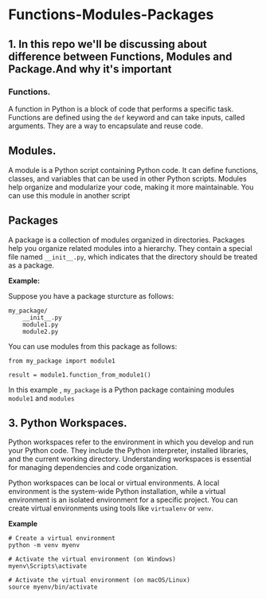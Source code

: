 # Functions-Modules-Packages

## 1. In this repo we'll be discussing about difference between Functions, Modules and Package.And why it's important

### Functions.  

A function in Python is a block of code that performs a specific task. Functions are defined using the `def` keyword and can take inputs, called arguments. They are a way to encapsulate and reuse code.

## Modules.

A module is a Python script containing Python code. It can define functions, classes, and variables that can be used in other Python scripts. Modules help organize and modularize your code, making it more maintainable.
You can use this module in another script

## Packages

A package is a collection of modules organized in directories. Packages help you organize related modules into a hierarchy. They contain a special file named `__init__.py`, which indicates that the directory should be treated as a package.

**Example:**

Suppose you have a package sturcture as follows:

```
my_package/
    __init__.py
    module1.py
    module2.py
```

You can use modules from this package as follows:

```
from my_package import module1

result = module1.function_from_module1()
```

In this example , `my_package` is a Python package containing modules `module1` and `modules`

## 3. Python Workspaces.

Python workspaces refer to the environment in which you develop and run your Python code. They include the Python interpreter, installed libraries, and the current working directory. Understanding workspaces is essential for managing dependencies and code organization.

Python workspaces can be local or virtual environments. A local environment is the system-wide Python installation, while a virtual environment is an isolated environment for a specific project. You can create virtual environments using tools like `virtualenv` or `venv`.

**Example**

```
# Create a virtual environment
python -m venv myenv

# Activate the virtual environment (on Windows)
myenv\Scripts\activate

# Activate the virtual environment (on macOS/Linux)
source myenv/bin/activate
```












